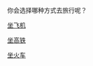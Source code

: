 你会选择哪种方式去旅行呢？

[坐飞机](Chinese/travel/flight.md)

[坐高铁](Chinese/travel/gt.md)

[坐火车](Chinese/travel/hc.md)